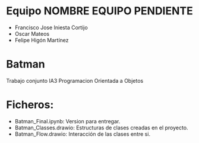 # Equipo NOMBRE EQUIPO PENDIENTE
- Francisco Jose Iniesta Cortijo
- Oscar Mateos
- Felipe Higón Martínez
# Batman
Trabajo conjunto IA3 Programacion Orientada a Objetos
# Ficheros:
- Batman_Final.ipynb: Version para entregar.
- Batman_Classes.drawio: Estructuras de clases creadas en el proyecto.
- Batman_Flow.drawio: Interacción de las clases entre si.
